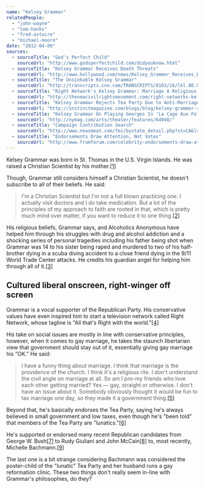 ```yaml
---
name: "Kelsey Grammar"
relatedPeople:
  - "john-wayne"
  - "tom-hanks"
  - "fred-astaire"
  - "michael-moore"
date: "2012-04-09"
sources:
  - sourceTitle: "God's Perfect Child"
    sourceUrl: "http://www.godsperfectchild.com/didyouknow.html"
  - sourceTitle: "Kelsey Grammar Receives Death Threats"
    sourceUrl: "http://www.hollywood.com/news/Kelsey_Grammer_Receives_Death_Threats/5318779"
  - sourceTitle: "The Unsinkable Kelsey Grammar"
    sourceUrl: "http://transcripts.cnn.com/TRANSCRIPTS/0103/16/lkl.00.html"
  - sourceTitle: "Right Network's Kelsey Grammar: Marriage A Religious Rite (Or Right?)"
    sourceUrl: "http://thenewcivilrightsmovement.com/right-networks-kelsey-grammer-marriage-a-religious-rite-or-right/politics/2010/04/23/10222"
  - sourceTitle: "Kelsey Grammar Rejects Tea Party Due to Anti-Marriage Equality Stance"
    sourceUrl: "http://instinctmagazine.com/blogs/blog/kelsey-grammer-rejects-tea-party-due-to-anti-marriage-equality-stance-video?directory=100011"
  - sourceTitle: "Kelsey Grammar On Playing Georges In 'La Cage Aux Folles.\""
    sourceUrl: "http://nymag.com/arts/theater/features/64948/"
  - sourceTitle: "Campaign Contribution Search"
    sourceUrl: "http://www.newsmeat.com/fec/bystate_detail.php?st=CA&last=Grammer&first=Kelsey"
  - sourceTitle: "Endorsements Draw Attention, Not Votes"
    sourceUrl: "http://www.frumforum.com/celebrity-endorsements-draw-attention-not-votes"
---
```


Kelsey Grammar was born in St. Thomas in the U.S. Virgin Islands. He was raised a Christian Scientist by his mother.<a class="source-citation" href="#http://www.godsperfectchild.com/didyouknow.html" title="God&apos;s Perfect Child">[1]</a>

Though, Grammar still considers himself a Christian Scientist, he doesn't subscribe to all of their beliefs. He said:

>I'm a Christian Scientist but I'm not a full blown practicing one. I actually visit doctors and I do take medication. But a lot of the principles of my approach to faith are rooted in that, which is pretty much mind over matter, if you want to reduce it to one thing.<a class="source-citation" href="#http://www.hollywood.com/news/Kelsey_Grammer_Receives_Death_Threats/5318779" title="Kelsey Grammar Receives Death Threats">[2]</a>

His religious beliefs, Grammar says, and Alcoholics Anonymous have helped him through his struggles with drug and alcohol addiction and a shocking series of personal tragedies including his father being shot when Grammar was 14 to his sister being raped and murdered to two of his half-brother dying in a scuba diving accident to a close friend dying in the 9/11 World Trade Center attacks. He credits his guardian angel for helping him through all of it.<a class="source-citation" href="#http://transcripts.cnn.com/TRANSCRIPTS/0103/16/lkl.00.html" title="The Unsinkable Kelsey Grammar">[3]</a>

## Cultured liberal onscreen, right-winger off screen

Grammar is a vocal supporter of the Republican Party. His conservative values have even inspired him to start a television network called Right Network, whose tagline is "All that's Right with the world."<a class="source-citation" href="#http://thenewcivilrightsmovement.com/right-networks-kelsey-grammer-marriage-a-religious-rite-or-right/politics/2010/04/23/10222" title="Right Network&apos;s Kelsey Grammar: Marriage A Religious Rite (Or Right?)">[4]</a>

His take on social issues are mostly in line with conservative principles, however, when it comes to gay marriage, he takes the staunch libertarian view that government should stay out of it, essentially giving gay marriage his "OK." He said:

>I have a funny thing about marriage. I think that marriage is the providence of the church. I think it's a religious rite. I don't understand the civil angle on marriage at all. So am I pro-my friends who love each other getting married? Yes — gay, straight or otherwise. I don't have an issue about it. Somebody obviously thought it would be fun to tax marriage one day, so they made it a government thing.<a class="source-citation" href="#http://thenewcivilrightsmovement.com/right-networks-kelsey-grammer-marriage-a-religious-rite-or-right/politics/2010/04/23/10222" title="Right Network&apos;s Kelsey Grammar: Marriage A Religious Rite (Or Right?)">[5]</a>

Beyond that, he's basically endorses the Tea Party, saying he's always believed in small government and low taxes, even though he's "been told" that members of the Tea Party are "lunatics."<a class="source-citation" href="#http://instinctmagazine.com/blogs/blog/kelsey-grammer-rejects-tea-party-due-to-anti-marriage-equality-stance-video?directory=100011" title="Kelsey Grammar Rejects Tea Party Due to Anti-Marriage Equality Stance">[6]</a>

He's supported or endorsed many recent Republican candidates from George W. Bush<a class="source-citation" href="#http://nymag.com/arts/theater/features/64948/" title="Kelsey Grammar On Playing Georges In &apos;La Cage Aux Folles.&quot;">[7]</a> to Rudy Giuliani and John McCain<a class="source-citation" href="#http://www.newsmeat.com/fec/bystate_detail.php?st=CA&last=Grammer&first=Kelsey" title="Campaign Contribution Search">[8]</a> to, most recently, Michelle Bachmann.<a class="source-citation" href="#http://www.frumforum.com/celebrity-endorsements-draw-attention-not-votes" title="Endorsements Draw Attention, Not Votes">[9]</a>

The last one is a bit strange considering Bachmann was considered the poster-child of the "lunatic" Tea Party and her husband runs a gay reformation clinic. These two things don't really seem in-line with Grammar's philosophies, do they?